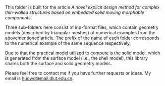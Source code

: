 This folder is built for the article _A novel explicit design method for complex thin-walled structures based on embedded solid moving morphable components_.

Three sub-folders here consist of inp-format files, which contain geometry models (described by triangular meshes) of numerical examples from the abovementioned article. The prefix of the name of each folder corresponds to the numerical example of the same sequence respectively.

Due to that the practical model utilized to compute is the solid model, which is generated from the surface model (i.e., the shell model), this library shares both the surface and solid geometry models.

Please feel free to contact me if you have further requests or ideas. My email is huowd@mail.dlut.edu.cn.
